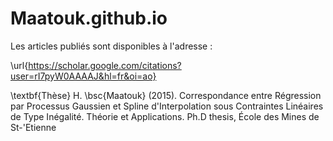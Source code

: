 # Maatouk.github.io
Les articles publiés sont disponibles à l'adresse :

\url{https://scholar.google.com/citations?user=rI7pyW0AAAAJ&hl=fr&oi=ao}



\textbf{Thèse} 
H. \bsc{Maatouk} (2015). Correspondance entre Régression par Processus Gaussien et Spline d'Interpolation sous Contraintes Linéaires de Type Inégalité. Théorie et Applications. Ph.D thesis, École des Mines de St-\'Etienne

